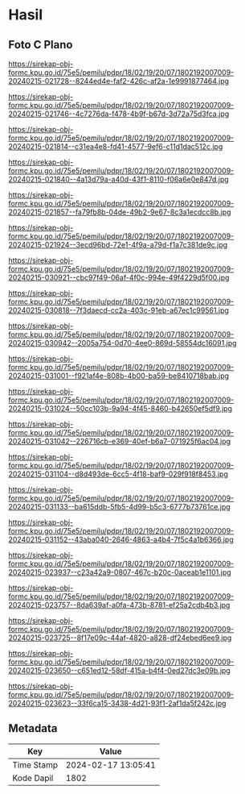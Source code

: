 # Hasil

## Foto C Plano

https://sirekap-obj-formc.kpu.go.id/75e5/pemilu/pdpr/18/02/19/20/07/1802192007009-20240215-021728--8244ed4e-faf2-426c-af2a-1e9991877464.jpg

https://sirekap-obj-formc.kpu.go.id/75e5/pemilu/pdpr/18/02/19/20/07/1802192007009-20240215-021746--4c7276da-f478-4b9f-b67d-3d72a75d3fca.jpg

https://sirekap-obj-formc.kpu.go.id/75e5/pemilu/pdpr/18/02/19/20/07/1802192007009-20240215-021814--c31ea4e8-fd41-4577-9ef6-c11d1dac512c.jpg

https://sirekap-obj-formc.kpu.go.id/75e5/pemilu/pdpr/18/02/19/20/07/1802192007009-20240215-021840--4a13d79a-a40d-43f1-8110-f06a6e0e847d.jpg

https://sirekap-obj-formc.kpu.go.id/75e5/pemilu/pdpr/18/02/19/20/07/1802192007009-20240215-021857--fa79fb8b-04de-49b2-9e67-8c3a1ecdcc8b.jpg

https://sirekap-obj-formc.kpu.go.id/75e5/pemilu/pdpr/18/02/19/20/07/1802192007009-20240215-021924--3ecd96bd-72e1-4f9a-a79d-f1a7c381de9c.jpg

https://sirekap-obj-formc.kpu.go.id/75e5/pemilu/pdpr/18/02/19/20/07/1802192007009-20240215-030921--cbc97f49-06af-4f0c-994e-49f4229d5f00.jpg

https://sirekap-obj-formc.kpu.go.id/75e5/pemilu/pdpr/18/02/19/20/07/1802192007009-20240215-030818--7f3daecd-cc2a-403c-91eb-a67ec1c99561.jpg

https://sirekap-obj-formc.kpu.go.id/75e5/pemilu/pdpr/18/02/19/20/07/1802192007009-20240215-030942--2005a754-0d70-4ee0-869d-58554dc16091.jpg

https://sirekap-obj-formc.kpu.go.id/75e5/pemilu/pdpr/18/02/19/20/07/1802192007009-20240215-031001--f921af4e-808b-4b00-ba59-be8410718bab.jpg

https://sirekap-obj-formc.kpu.go.id/75e5/pemilu/pdpr/18/02/19/20/07/1802192007009-20240215-031024--50cc103b-9a94-4f45-8460-b42650ef5df9.jpg

https://sirekap-obj-formc.kpu.go.id/75e5/pemilu/pdpr/18/02/19/20/07/1802192007009-20240215-031042--226716cb-e369-40ef-b6a7-071925f6ac04.jpg

https://sirekap-obj-formc.kpu.go.id/75e5/pemilu/pdpr/18/02/19/20/07/1802192007009-20240215-031104--d8d493de-6cc5-4f18-baf9-029f918f8453.jpg

https://sirekap-obj-formc.kpu.go.id/75e5/pemilu/pdpr/18/02/19/20/07/1802192007009-20240215-031133--ba615ddb-5fb5-4d99-b5c3-6777b73761ce.jpg

https://sirekap-obj-formc.kpu.go.id/75e5/pemilu/pdpr/18/02/19/20/07/1802192007009-20240215-031152--43aba040-2646-4863-a4b4-7f5c4a1b6366.jpg

https://sirekap-obj-formc.kpu.go.id/75e5/pemilu/pdpr/18/02/19/20/07/1802192007009-20240215-023937--c23a42a9-0807-467c-b20c-0aceab1e1101.jpg

https://sirekap-obj-formc.kpu.go.id/75e5/pemilu/pdpr/18/02/19/20/07/1802192007009-20240215-023757--8da639af-a0fa-473b-8781-ef25a2cdb4b3.jpg

https://sirekap-obj-formc.kpu.go.id/75e5/pemilu/pdpr/18/02/19/20/07/1802192007009-20240215-023725--8f17e09c-44af-4820-a828-df24ebed6ee9.jpg

https://sirekap-obj-formc.kpu.go.id/75e5/pemilu/pdpr/18/02/19/20/07/1802192007009-20240215-023650--c651ed12-58df-415a-b4f4-0ed27dc3e09b.jpg

https://sirekap-obj-formc.kpu.go.id/75e5/pemilu/pdpr/18/02/19/20/07/1802192007009-20240215-023623--33f6ca15-3438-4d21-93f1-2af1da5f242c.jpg


## Metadata

| Key        | Value               |
| ---------- | ------------------- |
| Time Stamp | 2024-02-17 13:05:41 |
| Kode Dapil | 1802                |



